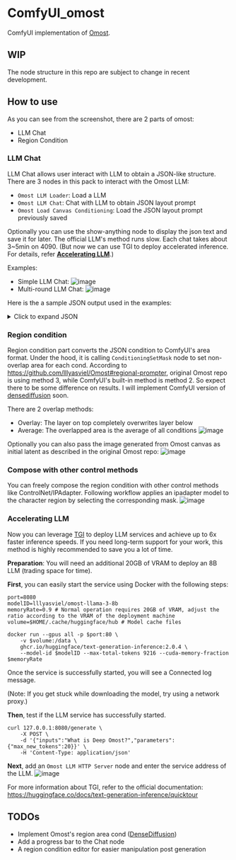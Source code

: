 # ComfyUI_omost

ComfyUI implementation of [Omost](https://github.com/lllyasviel/Omost).

## WIP
The node structure in this repo are subject to change in recent development.

## How to use

As you can see from the screenshot, there are 2 parts of omost:
- LLM Chat
- Region Condition

### LLM Chat
LLM Chat allows user interact with LLM to obtain a JSON-like structure. There are 3 nodes in this pack to interact with the Omost LLM:
- `Omost LLM Loader`: Load a LLM
- `Omost LLM Chat`: Chat with LLM to obtain JSON layout prompt
- `Omost Load Canvas Conditioning`: Load the JSON layout prompt previously saved

Optionally you can use the show-anything node to display the json text and save it for later.
The official LLM's method runs slow. Each chat takes about 3~5min on 4090. (But now we can use TGI to deploy accelerated inference. For details, refer [**Accelerating LLM**](#accelerating-llm).)

Examples:
- Simple LLM Chat: ![image](https://github.com/huchenlei/ComfyUI_omost/assets/20929282/896eb810-6137-4682-8236-67cfefdbae99)
- Multi-round LLM Chat: ![image](https://github.com/huchenlei/ComfyUI_omost/assets/20929282/fada801a-0116-4b39-8334-b62664dbf153)


Here is the a sample JSON output used in the examples:
<details>
  <summary>Click to expand JSON</summary>

```json
[
    {
        "rect": [
            0,
            90,
            0,
            90
        ],
        "prefixes": [
            "An Asian girl sitting on a chair."
        ],
        "suffixes": [
            "The image depicts an Asian girl sitting gracefully on a chair.",
            "She has long, flowing black hair and is wearing a traditional Korean dress, known as a hanbok, which is adorned with intricate floral patterns.",
            "Her posture is relaxed yet elegant, with one hand gently resting on her knee and the other hand holding a delicate fan.",
            "The background is a simple, neutral-colored room with soft, natural light filtering in from a window.",
            "The overall atmosphere is serene and contemplative, capturing a moment of quiet reflection.",
            "Asian girl, sitting, chair, traditional dress, hanbok, floral patterns, long black hair, elegant posture, delicate fan, neutral background, natural light, serene atmosphere, contemplative, quiet reflection, simple room, graceful, intricate patterns, flowing hair, cultural attire, traditional Korean dress, relaxed posture."
        ],
        "color": [
            211,
            211,
            211
        ]
    },
    {
        "color": [
            173,
            216,
            230
        ],
        "rect": [
            5,
            45,
            0,
            55
        ],
        "prefixes": [
            "An Asian girl sitting on a chair.",
            "Window."
        ],
        "suffixes": [
            "The window is a simple, rectangular frame with clear glass panes.",
            "It allows natural light to filter into the room, casting soft, diffused light over the scene.",
            "The window is partially open, with a gentle breeze creating a soft, flowing motion in the curtains.",
            "The view outside is blurred, suggesting a peaceful outdoor setting.",
            "The window adds a sense of openness and connection to the outside world, enhancing the serene and contemplative atmosphere of the image.",
            "window, rectangular frame, clear glass panes, natural light, soft light, diffused light, partially open window, gentle breeze, flowing curtains, blurred view, peaceful outdoor setting, sense of openness, connection to outside, serene atmosphere, contemplative.",
            "The window adds a sense of openness and connection to the outside world.",
            "The style is simple and natural, with a focus on soft light and gentle breeze.",
            "High-quality image with detailed textures and natural lighting."
        ]
    },
    {
        "color": [
            139,
            69,
            19
        ],
        "rect": [
            25,
            85,
            5,
            45
        ],
        "prefixes": [
            "An Asian girl sitting on a chair.",
            "Chair."
        ],
        "suffixes": [
            "The chair on which the girl is sitting is a simple, elegant wooden chair.",
            "It has a smooth, polished finish and a classic design with curved legs and a high backrest.",
            "The chair's wood is a rich, dark brown, adding a touch of warmth to the overall scene.",
            "The girl sits gracefully on the chair, her posture relaxed yet elegant.",
            "The chair complements her traditional Korean dress, enhancing the cultural and elegant atmosphere of the image.",
            "chair, wooden chair, elegant design, curved legs, high backrest, polished finish, dark brown wood, warm touch, traditional Korean dress, cultural attire, elegant posture, graceful sitting, classic design, simple chair, rich wood, polished finish.",
            "The chair adds a touch of warmth and elegance to the overall scene.",
            "The style is classic and simple, with a focus on elegant design and polished finish.",
            "High-quality image with detailed textures and natural lighting."
        ]
    },
    {
        "color": [
            245,
            245,
            220
        ],
        "rect": [
            40,
            90,
            40,
            90
        ],
        "prefixes": [
            "An Asian girl sitting on a chair.",
            "Delicate fan."
        ],
        "suffixes": [
            "The delicate fan held by the girl is a traditional accessory, crafted from fine bamboo with intricate carvings.",
            "The fan is adorned with delicate floral designs, adding to its beauty and cultural significance.",
            "The girl holds the fan gently, its soft movements enhancing the graceful and elegant atmosphere of the image.",
            "The fan is a symbol of refinement and tradition, adding a touch of cultural elegance to the overall scene.",
            "delicate fan, traditional accessory, fine bamboo, intricate carvings, floral designs, cultural significance, graceful holding, soft movements, elegant atmosphere, symbol of refinement, cultural elegance, intricate carvings, delicate floral designs, traditional accessory, fine craftsmanship.",
            "The delicate fan adds a touch of cultural elegance and refinement to the scene.",
            "The style is traditional and refined, with a focus on intricate carvings and delicate designs.",
            "High-quality image with detailed textures and natural lighting."
        ]
    },
    {
        "color": [
            255,
            255,
            240
        ],
        "rect": [
            15,
            75,
            15,
            75
        ],
        "prefixes": [
            "An Asian girl sitting on a chair.",
            "Asian girl."
        ],
        "suffixes": [
            "The Asian girl is the focal point of the image.",
            "She is dressed in a traditional Korean hanbok, which is a beautiful garment made from silk and adorned with intricate floral patterns.",
            "Her black hair is long and flowing, cascading down her back in soft waves.",
            "Her expression is calm and thoughtful, with a slight smile playing on her lips.",
            "She sits gracefully on the chair, her posture relaxed yet elegant.",
            "One hand rests gently on her knee, while the other hand holds a delicate fan, adding a touch of grace to her appearance.",
            "Asian girl, focal point, traditional Korean dress, hanbok, intricate floral patterns, long black hair, flowing hair, calm expression, thoughtful, slight smile, graceful posture, relaxed, elegant, delicate fan, cultural attire.",
            "The atmosphere is serene and contemplative, capturing a moment of quiet reflection.",
            "The style is elegant and traditional, with a focus on cultural attire and graceful posture.",
            "High-quality image with detailed textures and natural lighting."
        ]
    },
    {
        "color": [
            218,
            165,
            32
        ],
        "rect": [
            5,
            65,
            45,
            85
        ],
        "prefixes": [
            "An Asian girl sitting on a chair.",
            "Traditional Korean dress."
        ],
        "suffixes": [
            "The traditional Korean dress, known as a hanbok, is a beautiful garment made from silk.",
            "It is adorned with intricate floral patterns in vibrant colors, including reds, blues, and yellows.",
            "The dress is designed to flow gracefully, with delicate folds and soft movements.",
            "The girl wears the dress with pride, its cultural significance evident in its elegant design and intricate details.",
            "The hanbok complements her graceful posture and adds a touch of cultural elegance to the overall scene.",
            "traditional Korean dress, hanbok, beautiful garment, silk fabric, intricate floral patterns, vibrant colors, reds, blues, yellows, graceful flow, delicate folds, soft movements, cultural significance, elegant design, intricate details, graceful posture, cultural elegance.",
            "The hanbok adds a touch of cultural elegance and intricate beauty to the scene.",
            "The style is traditional and elegant, with a focus on intricate floral patterns and vibrant colors.",
            "High-quality image with detailed textures and natural lighting."
        ]
    }
]
```
</details>

### Region condition
Region condition part converts the JSON condition to ComfyUI's area format. Under the hood, it is calling `ConditioningSetMask` node to set non-overlap area for each cond.
According to https://github.com/lllyasviel/Omost#regional-prompter, original Omost repo is using method 3, while ComfyUI's built-in method is method 2. So expect there to be some
difference on results. I will implement ComfyUI version of [densediffusion](https://github.com/naver-ai/DenseDiffusion) soon.

There are 2 overlap methods:
- Overlay: The layer on top completely overwrites layer below
- Average: The overlapped area is the average of all conditions
![image](https://github.com/huchenlei/ComfyUI_omost/assets/20929282/e7d007e4-1175-4435-adf4-a9211937d8c1)

Optionally you can also pass the image generated from Omost canvas as initial latent as described in the original Omost repo:
![image](https://github.com/huchenlei/ComfyUI_omost/assets/20929282/f913d141-9045-41fa-998f-770a840adc69)

### Compose with other control methods
You can freely compose the region condition with other control methods like ControlNet/IPAdapter. Following workflow applies an ipadapter model to the character region by selecting the corresponding mask.
![image](https://github.com/huchenlei/ComfyUI_omost/assets/20929282/191a5ea1-776a-42da-89ee-fd17a3a08eae)

### Accelerating LLM

Now you can leverage [TGI](https://huggingface.co/docs/text-generation-inference) to deploy LLM services and achieve up to 6x faster inference speeds. If you need long-term support for your work, this method is highly recommended to save you a lot of time.

**Preparation**: You will need an additional 20GB of VRAM to deploy an 8B LLM (trading space for time).

**First**, you can easily start the service using Docker with the following steps:
```
port=8080
modelID=lllyasviel/omost-llama-3-8b
memoryRate=0.9 # Normal operation requires 20GB of VRAM, adjust the ratio according to the VRAM of the deployment machine
volume=$HOME/.cache/huggingface/hub # Model cache files

docker run --gpus all -p $port:80 \
    -v $volume:/data \
    ghcr.io/huggingface/text-generation-inference:2.0.4 \
    --model-id $modelID --max-total-tokens 9216 --cuda-memory-fraction $memoryRate
```
Once the service is successfully started, you will see a Connected log message. 

(Note: If you get stuck while downloading the model, try using a network proxy.)

**Then**, test if the LLM service has successfully started.
```
curl 127.0.0.1:8080/generate \
    -X POST \
    -d '{"inputs":"What is Deep Omost?","parameters":{"max_new_tokens":20}}' \
    -H 'Content-Type: application/json'
```

**Next**, add an `Omost LLM HTTP Server` node and enter the service address of the LLM.
![image](https://github.com/huchenlei/ComfyUI_omost/assets/6883957/8cf1f3a8-f4d7-416c-a1d0-be27bc300c96)


For more information about TGI, refer to the official documentation: https://huggingface.co/docs/text-generation-inference/quicktour


## TODOs
- Implement Omost's region area cond ([DenseDiffusion](https://github.com/naver-ai/DenseDiffusion))
- Add a progress bar to the Chat node
- A region condition editor for easier manipulation post generation
